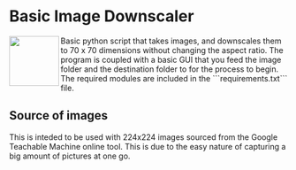 # Basic Image Downscaler
<img align="left" width="90" height="90" src="images/icon.ico">
Basic python script that takes images, and downscales them to 70 x 70 dimensions without changing the aspect ratio. The program is coupled with a basic GUI that you feed the image folder and the destination folder to for the process to begin. The required modules are included in the ```requirements.txt``` file.

## Source of images
This is inteded to be used with 224x224 images sourced from the Google Teachable Machine online tool. This is due to the easy nature of capturing a big amount of pictures at one go.
